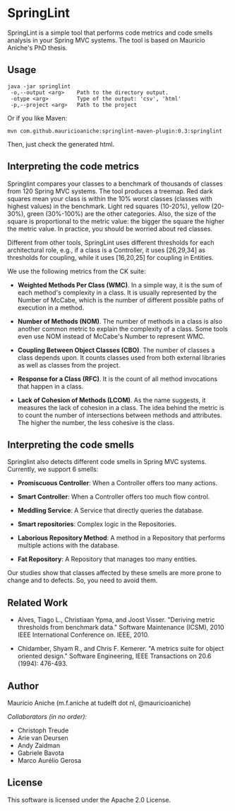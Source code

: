 # SpringLint

SpringLint is a simple tool that performs code metrics and code smells analysis in your Spring MVC systems.
The tool is based on Maurício Aniche's PhD thesis. 

## Usage

```
java -jar springlint
 -o,--output <arg>    Path to the directory output.
 -otype <arg>         Type of the output: 'csv', 'html'
 -p,--project <arg>   Path to the project
```

Or if you like Maven:

```
mvn com.github.mauricioaniche:springlint-maven-plugin:0.3:springlint
```

Then, just check the generated html.

## Interpreting the code metrics

Springlint compares your classes to a benchmark of thousands of classes from 120 Spring MVC systems. 
The tool produces a treemap. Red dark squares mean your class is within the 10% worst classes (classes with highest values) in the benchmark. Light red squares (10-20%), yellow (20-30%), green (30%-100%) are the other categories. Also, the size of the square is proportional to the metric value: the bigger the square the higher the metric value. In practice, you should be worried about red classes.

Different from other tools, SpringLint uses different thresholds for each architectural role, e.g., if a class is a Controller, it uses [26,29,34] as thresholds for coupling, while it uses [16,20,25] for coupling in Entities. 

We use the following metrics from the CK suite:

- **Weighted Methods Per Class (WMC)**. In a simple way,
it is the sum of each method's complexity in a class. It is usually represented
by the Number of McCabe, which is the number of different possible paths of execution in a method. 

- **Number of Methods (NOM)**. The number of methods in a class
is also another common metric to explain the complexity of a class. Some tools
even use NOM instead of McCabe's Number to represent WMC. 

- **Coupling Between Object Classes (CBO)**. The number of 
classes a class depends upon. It counts classes used from both external
libraries as well as classes from the project.

- **Response for a Class (RFC)**. It is the count of 
all method invocations that happen in a class. 

- **Lack of Cohesion of Methods (LCOM)**. As the name suggests,
it measures the lack of cohesion in a class. The idea behind the metric is to count
the number of intersections between methods and attributes. The higher
the number, the less cohesive is the class.

## Interpreting the code smells

Springlint also detects different code smells in Spring MVC systems.  
Currently, we support 6 smells:

- **Promiscuous Controller**: When a Controller offers too many actions.

- **Smart Controller**: When a Controller offers too much flow control.

- **Meddling Service**: A Service that directly queries the database.

- **Smart repositories**: Complex logic in the Repositories.

- **Laborious Repository Method**: A method in a Repository that performs multiple actions 
with the database.

- **Fat Repository**: A Repository that manages too many entities.

Our studies show that classes affected by these smells are more prone to change and to defects. So, you need to avoid them.

## Related Work


* Alves, Tiago L., Christiaan Ypma, and Joost Visser. "Deriving metric thresholds from benchmark data." 
Software Maintenance (ICSM), 2010 IEEE International Conference on. IEEE, 2010.

* Chidamber, Shyam R., and Chris F. Kemerer. "A metrics suite for object oriented design." 
Software Engineering, IEEE Transactions on 20.6 (1994): 476-493.

## Author

Maurício Aniche (m.f.aniche at tudelft dot nl, @mauricioaniche)

*Collaborators (in no order):* 

- Christoph Treude
- Arie van Deursen
- Andy Zaidman
- Gabriele Bavota
- Marco Aurélio Gerosa

## License

This software is licensed under the Apache 2.0 License.
